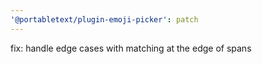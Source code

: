 ```yaml
---
'@portabletext/plugin-emoji-picker': patch
---
```


fix: handle edge cases with matching at the edge of spans
